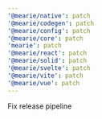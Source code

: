 ```yaml
---
'@mearie/native': patch
'@mearie/codegen': patch
'@mearie/config': patch
'@mearie/core': patch
'mearie': patch
'@mearie/react': patch
'@mearie/solid': patch
'@mearie/svelte': patch
'@mearie/vite': patch
'@mearie/vue': patch
---
```


Fix release pipeline
